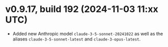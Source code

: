 # v0.9.17, build 192 (2024-11-03 11:xx UTC)
- Added new Anthropic model `claude-3-5-sonnet-20241022` as well as the aliases `claude-3-5-sonnet-latest` and `claude-3-opus-latest`.
